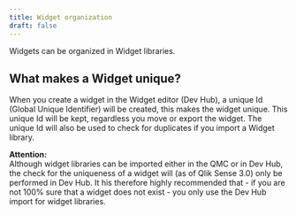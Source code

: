 ```yaml
---
title: Widget organization
draft: false
---
```


Widgets can be organized in Widget libraries.

## What makes a Widget unique?
When you create a widget in the Widget editor (Dev Hub), a unique Id (Global Unique Identifier) will be created, this makes the widget unique.
This unique Id will be kept, regardless you move or export the widget. The unique Id will also be used to check for duplicates if you import a Widget library.

**Attention:**  
Although widget libraries can be imported either in the QMC or in Dev Hub, the check for the uniqueness of a widget will (as of Qlik Sense 3.0) only be performed in Dev Hub.
It his therefore highly recommended that - if you are not 100% sure that a widget does not exist - you only use the Dev Hub import for widget libraries.
